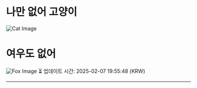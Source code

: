 
# 나만 없어 고양이

![Cat Image](https://cdn2.thecatapi.com/images/MTg0NjE0OQ.jpg)

# 여우도 없어
![Fox Image](https://randomfox.ca/images/53.jpg)
⏳ 업데이트 시간: 2025-02-07 19:55:48 (KRW)

---
